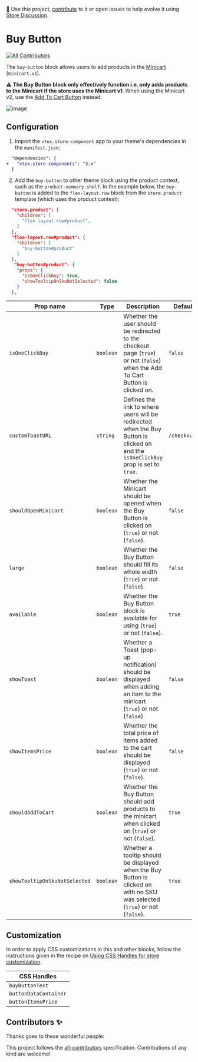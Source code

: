 📢 Use this project, [contribute](https://github.com/vtex-apps/store-components) to it or open issues to help evolve it using [Store Discussion](https://github.com/vtex-apps/store-discussion). 

# Buy Button

<!-- ALL-CONTRIBUTORS-BADGE:START - Do not remove or modify this section -->
[![All Contributors](https://img.shields.io/badge/all_contributors-0-orange.svg?style=flat-square)](#contributors-)
<!-- ALL-CONTRIBUTORS-BADGE:END -->

The `buy-button` block allows users to add products in the [Minicart](https://vtex.io/docs/components/all/vtex.minicart@2.46.1/) (`minicart.v1`).

:warning: **The Buy Button block only effectively function i.e. only adds products to the Minicart if the store uses the Minicart v1**. When using the Minicart v2, use the [Add To Cart Button](https://vtex.io/docs/components/all/vtex.add-to-cart-button@0.9.0/) instead.

![image](https://user-images.githubusercontent.com/284515/70233985-69e13700-173e-11ea-91f7-6675a6a0e73b.png)

## Configuration

1. Import the `vtex.store-component` app to your theme's dependencies in the `manifest.json`;

```diff
  "dependencies": {
+   "vtex.store-components": "3.x"
  }
```

2. Add the `buy-button` to other theme block using the product context, such as the `product-summary.shelf`. In the example below, the `buy-button` is added to the `flex-layout.row` block from the `store.product` template (which uses the product context):

```json
  "store.product": {
    "children": [
      "flex-layout.row#product",
    ]
  },
  "flex-layout.row#product": {
    "children": [
      "buy-button#product"
    ]
  },
   "buy-button#product": {
    "props": {
      "isOneClickBuy": true,
      "showTooltipOnSkuNotSelected": false
    }
  },
```

| Prop name            | Type      | Description                                                                      | Default value      |
| -------------------- | --------- | -------------------------------------------------------------------------------- | ------------------ |
| `isOneClickBuy`      | `boolean` | Whether the user should be redirected to the checkout page (`true`) or not (`false`) when the Add To Cart Button is clicked on.        |  `false`              |
| `customToastURL`     | `string`  | Defines the link to where users will be redirected when the Buy Button is clicked on and the `isOneClickBuy` prop is set to `true`. | `/checkout/#/cart` |
| `shouldOpenMinicart` | `boolean` | Whether the Minicart should be opened when the Buy Button is clicked on (`true`) or not (`false`).                              | `false`              |
| `large`              | `boolean` | Whether the Buy Button should fill its whole width (`true`) or not (`false`). | `false`    |
| `available`          | `boolean` | Whether the Buy Button block is available for using (`true`) or not (`false`). | `true` |
| `showToast`          | `boolean` | Whether a Toast (pop-up notification) should be displayed when adding an item to the minicart (`true`) or not (`false`)    | `false`                 |
| `showItemsPrice`     | `boolean` | Whether the total price of items added to the cart should be displayed (`true`) or not (`false`).                 | `false`              |
| `shouldAddToCart`    | `boolean` | Whether the Buy Button should add products to the minicart when clicked on (`true`) or not (`false`).         | `true`          |
| `showTooltipOnSkuNotSelected` | `boolean` | Whether a tooltip should be displayed when the Buy Button is clicked on with no SKU was selected (`true`) or not (`false`). | `true` |

## Customization

In order to apply CSS customizations in this and other blocks, follow the instructions given in the recipe on [Using CSS Handles for store customization](https://vtex.io/docs/recipes/style/using-css-handles-for-store-customization).

| CSS Handles |
| --- |
| `buyButtonText`       |
| `buttonDataContainer` |
| `buttonItemsPrice`    |

<!-- DOCS-IGNORE:start -->

## Contributors ✨

Thanks goes to these wonderful people:

<!-- ALL-CONTRIBUTORS-LIST:START - Do not remove or modify this section -->
<!-- prettier-ignore-start -->
<!-- markdownlint-disable -->
<!-- markdownlint-enable -->
<!-- prettier-ignore-end -->
<!-- ALL-CONTRIBUTORS-LIST:END -->

This project follows the [all-contributors](https://github.com/all-contributors/all-contributors) specification. Contributions of any kind are welcome!

<!-- DOCS-IGNORE:end -->
